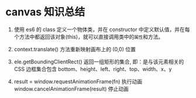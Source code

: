 # canvas 知识总结

1. 使用 es6 的 class 定义一个物体类，并在 constructor 中定义默认值，并在每个方法中都返回该对象(this)，就可以直接调用类中的`属性`和方法。

2. context.translate() 方法重新映射画布上的 (0,0) 位置

3. ele.getBoundingClientRect() 返回一组矩形的集合, 即：是与该元素相关的 CSS 边框集合包含 bottom、height、left、right、top、width、x、y

4. result = window.requestAnimationFrame(fn)  执行动画  
   window.cancelAnimationFrame(result)  停止动画